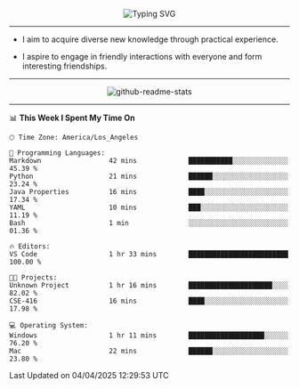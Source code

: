 <p align="center">
  <img src="https://readme-typing-svg.demolab.com?font=Fira+Code&weight=500&size=32&duration=2500&pause=1600&center=true&vCenter=true&random=false&width=1024&height=64&lines=Hi+there+%F0%9F%91%8B;I'm+delighted+you+could+make+it+here+%F0%9F%8E%89;I'm+Harry%2C+a+college+student+still+finding+my+way" alt="Typing SVG" />
</p>


---


- I aim to acquire diverse new knowledge through practical experience.

- I aspire to engage in friendly interactions with everyone and form interesting friendships.


---


<p align="center">
  <img src="https://github-readme-stats.vercel.app/api?username=Harry-Jing&show_icons=true" alt="github-readme-stats"/>
</p>


---

<!--START_SECTION:waka-->
📊 **This Week I Spent My Time On** 

```text
🕑︎ Time Zone: America/Los_Angeles

💬 Programming Languages: 
Markdown                 42 mins             ███████████░░░░░░░░░░░░░░   45.39 % 
Python                   21 mins             ██████░░░░░░░░░░░░░░░░░░░   23.24 % 
Java Properties          16 mins             ████░░░░░░░░░░░░░░░░░░░░░   17.34 % 
YAML                     10 mins             ███░░░░░░░░░░░░░░░░░░░░░░   11.19 % 
Bash                     1 min               ░░░░░░░░░░░░░░░░░░░░░░░░░   01.36 % 

🔥 Editors: 
VS Code                  1 hr 33 mins        █████████████████████████   100.00 % 

🐱‍💻 Projects: 
Unknown Project          1 hr 16 mins        █████████████████████░░░░   82.02 % 
CSE-416                  16 mins             ████░░░░░░░░░░░░░░░░░░░░░   17.98 % 

💻 Operating System: 
Windows                  1 hr 11 mins        ███████████████████░░░░░░   76.20 % 
Mac                      22 mins             ██████░░░░░░░░░░░░░░░░░░░   23.80 % 
```


 Last Updated on 04/04/2025 12:29:53 UTC
<!--END_SECTION:waka-->
